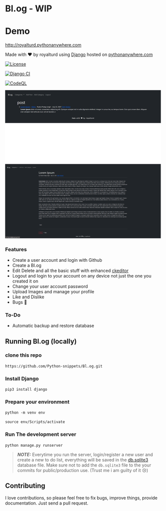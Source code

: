 # Bl.og - WIP

# Demo

<http://royalturd.pythonanywhere.com>

Made with ❤  by royalturd using [Django](https://docs.djangoproject.com/en/4.0/) hosted on [pythonanywhere.com](https://www.pythonanywhere.com/)

<a href="#license"><img src="https://img.shields.io/badge/License-GPL_v3-blue" alt="License"></a>

[![Django CI](https://github.com/Python-snippets/Bl.og/actions/workflows/django.yml/badge.svg)](https://github.com/Python-snippets/Bl.og/actions/workflows/django.yml)

[![CodeQL](https://github.com/Python-snippets/Bl.og/actions/workflows/codeql-analysis.yml/badge.svg)](https://github.com/Python-snippets/Bl.og/actions/workflows/codeql-analysis.yml)

<img src="https://github.com/Python-snippets/Bl.og/blob/master/screenshots/Screenshot%202021-08-04%20044809.png">

<img src="https://github.com/Python-snippets/Bl.og/blob/master/screenshots/Screenshot%202021-08-04%20045057.png">

### Features

- Create a user account and login with Github
- Create a Bl.og
- Edit Delete and all the basic stuff with enhanced [ckeditor](https://pypi.org/project/django-ckeditor-updated/)
- Logout and login to your account on any device not just the one you created it on
- Change your user account password
- Upload Images and manage your profile
- Like and Dislike
- Bugs 💩

### To-Do

- Automatic backup and restore database

## Running Bl.og (locally)

### clone this repo

```
https://github.com/Python-snippets/Bl.og.git
```

### Install Django

```
pip3 install django
```

### Prepare your environment

```
python -m venv env
```

```
source env/Scripts/activate
```

### Run The development server

```
python manage.py runserver
```

> **_NOTE:_** Everytime you run the server, login/register a new user and create a new to do list, everything will be saved in the [db.sqlite3](./db.sqlite3) database file. Make sure not to add the `db.sqlite3` file to the your commits for public/production use. (Trust me i am guilty of it 😢)

## Contributing

I love contributions, so please feel free to fix bugs, improve things, provide documentation. Just send a pull request.
